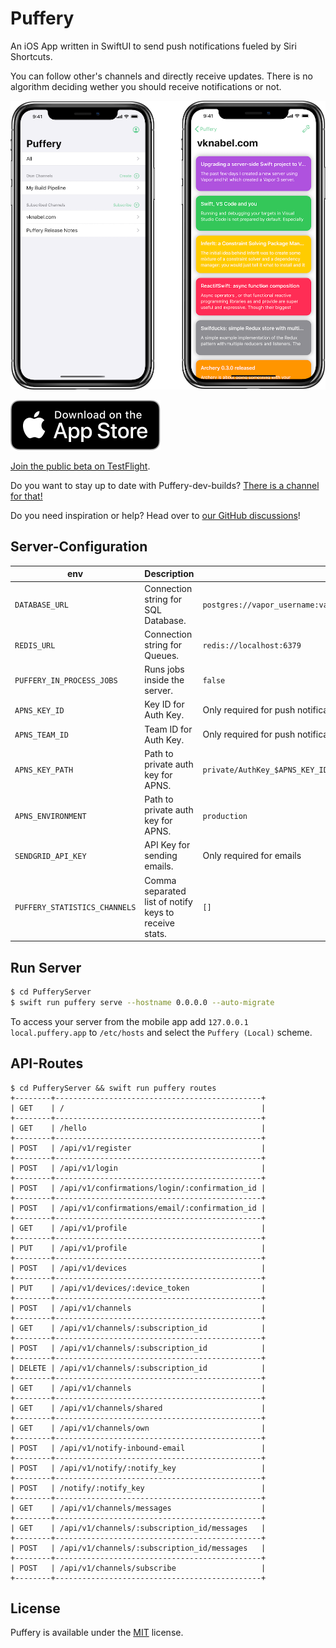 # Puffery

An iOS App written in SwiftUI to send push notifications fueled by Siri Shortcuts.

You can follow other's channels and directly receive updates.
There is no algorithm deciding wether you should receive notifications or not.

![](./assets/Sceenshot-iPhoneX.png)

[![Download on the App Store](./assets/Download_on_the_App_Store_Badge.svg)](https://apps.apple.com/de/app/puffery/id1508776889)

[Join the public beta on TestFlight](https://testflight.apple.com/join/066lEjQN).

Do you want to stay up to date with Puffery-dev-builds? [There is a channel for that!](puffery://puffery.app/channels/subscribe/70D2A779-2829-4DD0-93BC-C695E5E1EBE7)

Do you need inspiration or help? Head over to [our GitHub discussions](https://github.com/vknabel/puffery/discussions)!

## Server-Configuration

| env                           | Description                                           | Default                                                                  |
| ----------------------------- | ----------------------------------------------------- | ------------------------------------------------------------------------ |
| `DATABASE_URL`                | Connection string for SQL Database.                   | `postgres://vapor_username:vapor_password@localhost:5432/vapor_database` |
| `REDIS_URL`                   | Connection string for Queues.                         | `redis://localhost:6379`                                                 |
| `PUFFERY_IN_PROCESS_JOBS`     | Runs jobs inside the server.                          | `false`                                                                  |
| `APNS_KEY_ID`                 | Key ID for Auth Key.                                  | Only required for push notifications                                     |
| `APNS_TEAM_ID`                | Team ID for Auth Key.                                 | Only required for push notifications                                     |
| `APNS_KEY_PATH`               | Path to private auth key for APNS.                    | `private/AuthKey_$APNS_KEY_ID.p8`                                        |
| `APNS_ENVIRONMENT`            | Path to private auth key for APNS.                    | `production`                                                             |
| `SENDGRID_API_KEY`            | API Key for sending emails.                           | Only required for emails                                                 |
| `PUFFERY_STATISTICS_CHANNELS` | Comma separated list of notify keys to receive stats. | `[]`                                                                     |

## Run Server

```bash
$ cd PufferyServer
$ swift run puffery serve --hostname 0.0.0.0 --auto-migrate
```

To access your server from the mobile app add `127.0.0.1 local.puffery.app` to `/etc/hosts` and select the `Puffery (Local)` scheme.

## API-Routes

```
$ cd PufferyServer && swift run puffery routes
+--------+----------------------------------------------+
| GET    | /                                            |
+--------+----------------------------------------------+
| GET    | /hello                                       |
+--------+----------------------------------------------+
| POST   | /api/v1/register                             |
+--------+----------------------------------------------+
| POST   | /api/v1/login                                |
+--------+----------------------------------------------+
| POST   | /api/v1/confirmations/login/:confirmation_id |
+--------+----------------------------------------------+
| POST   | /api/v1/confirmations/email/:confirmation_id |
+--------+----------------------------------------------+
| GET    | /api/v1/profile                              |
+--------+----------------------------------------------+
| PUT    | /api/v1/profile                              |
+--------+----------------------------------------------+
| POST   | /api/v1/devices                              |
+--------+----------------------------------------------+
| PUT    | /api/v1/devices/:device_token                |
+--------+----------------------------------------------+
| POST   | /api/v1/channels                             |
+--------+----------------------------------------------+
| GET    | /api/v1/channels/:subscription_id            |
+--------+----------------------------------------------+
| POST   | /api/v1/channels/:subscription_id            |
+--------+----------------------------------------------+
| DELETE | /api/v1/channels/:subscription_id            |
+--------+----------------------------------------------+
| GET    | /api/v1/channels                             |
+--------+----------------------------------------------+
| GET    | /api/v1/channels/shared                      |
+--------+----------------------------------------------+
| GET    | /api/v1/channels/own                         |
+--------+----------------------------------------------+
| POST   | /api/v1/notify-inbound-email                 |
+--------+----------------------------------------------+
| POST   | /api/v1/notify/:notify_key                   |
+--------+----------------------------------------------+
| POST   | /notify/:notify_key                          |
+--------+----------------------------------------------+
| GET    | /api/v1/channels/messages                    |
+--------+----------------------------------------------+
| GET    | /api/v1/channels/:subscription_id/messages   |
+--------+----------------------------------------------+
| POST   | /api/v1/channels/:subscription_id/messages   |
+--------+----------------------------------------------+
| POST   | /api/v1/channels/subscribe                   |
+--------+----------------------------------------------+
```

## License

Puffery is available under the [MIT](./LICENSE) license.
